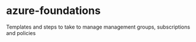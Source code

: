 # azure-foundations
Templates and steps to take to manage management groups, subscriptions and policies
